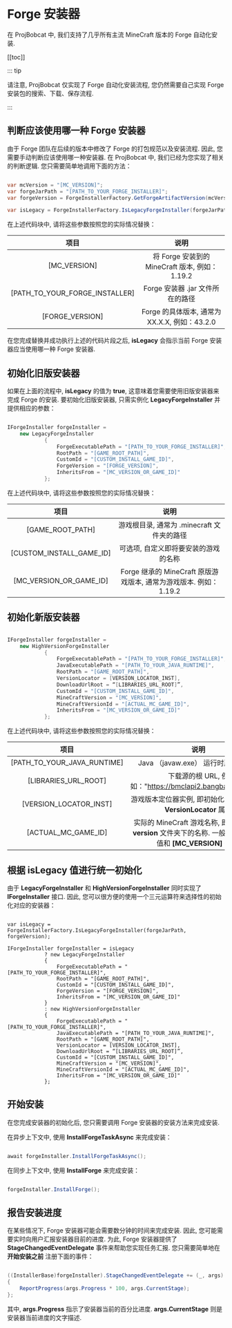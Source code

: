 # Forge 安装器

在 ProjBobcat 中, 我们支持了几乎所有主流 MineCraft 版本的 Forge 自动化安装. 

[[toc]]

::: tip

请注意, ProjBobcat 仅实现了 Forge 自动化安装流程, 您仍然需要自己实现 Forge 安装包的搜索、下载、保存流程. 

:::

## 判断应该使用哪一种 Forge 安装器

由于 Forge 团队在后续的版本中修改了 Forge 的打包规范以及安装流程. 因此, 您需要手动判断应该使用哪一种安装器. 
在 ProjBobcat 中, 我们已经为您实现了相关的判断逻辑. 您只需要简单地调用下面的方法：

```c#

var mcVersion = "[MC_VERSION]";
var forgeJarPath = "[PATH_TO_YOUR_FORGE_INSTALLER]";
var forgeVersion = ForgeInstallerFactory.GetForgeArtifactVersion(mcVersion, "[FORGE_VERSION]");

var isLegacy = ForgeInstallerFactory.IsLegacyForgeInstaller(forgeJarPath, forgeVersion);  // [!code focus]

```

在上述代码块中, 请将这些参数按照您的实际情况替换：

|               项目                |                     说明                     |
|:-------------------------------:|:------------------------------------------:|
|          [MC_VERSION]           |    将 Forge 安装到的 MineCraft 版本, 例如：1.19.2     |
| [PATH_TO_YOUR_FORGE_INSTALLER]  |           Forge 安装器 .jar 文件所在的路径           |
|         [FORGE_VERSION]         |      Forge 的具体版本, 通常为 XX.X.X, 例如：43.2.0      |

在您完成替换并成功执行上述的代码片段之后, **isLegacy** 会指示当前 Forge 安装器应当使用哪一种 Forge 安装器. 

## 初始化旧版安装器

如果在上面的流程中, **isLegacy** 的值为 **true**, 这意味着您需要使用旧版安装器来完成 Forge 的安装. 
要初始化旧版安装器, 只需实例化 **LegacyForgeInstaller** 并提供相应的参数：

```c#

IForgeInstaller forgeInstaller =
    new LegacyForgeInstaller
            {
                ForgeExecutablePath = "[PATH_TO_YOUR_FORGE_INSTALLER]",
                RootPath = "[GAME_ROOT_PATH]",
                CustomId = "[CUSTOM_INSTALL_GAME_ID]",
                ForgeVersion = "[FORGE_VERSION]",
                InheritsFrom = "[MC_VERSION_OR_GAME_ID]"
            };

```

在上述代码块中, 请将这些参数按照您的实际情况替换：

|                 项目                 |                      说明                      |
|:----------------------------------:|:--------------------------------------------:|
|          [GAME_ROOT_PATH]          |         游戏根目录, 通常为 .minecraft 文件夹的路径          |
|      [CUSTOM_INSTALL_GAME_ID]      |              可选项, 自定义即将要安装的游戏的名称              |
|      [MC_VERSION_OR_GAME_ID]       | Forge 继承的 MineCraft 原版游戏版本, 通常为游戏版本. 例如：1.19.2 |

## 初始化新版安装器

```c#

IForgeInstaller forgeInstaller =
    new HighVersionForgeInstaller
            {
                ForgeExecutablePath = "[PATH_TO_YOUR_FORGE_INSTALLER]",
                JavaExecutablePath = "[PATH_TO_YOUR_JAVA_RUNTIME]",
                RootPath = "[GAME_ROOT_PATH]",
                VersionLocator = [VERSION_LOCATOR_INST],
                DownloadUrlRoot = “[LIBRARIES_URL_ROOT]”,
                CustomId = "[CUSTOM_INSTALL_GAME_ID]",
                MineCraftVersion = "[MC_VERSION]",
                MineCraftVersionId = "[ACTUAL_MC_GAME_ID]",
                InheritsFrom = "[MC_VERSION_OR_GAME_ID]"
            };

```

在上述代码块中, 请将这些参数按照您的实际情况替换：

|                 项目                  |                                      说明                                       |
|:-----------------------------------:|:-----------------------------------------------------------------------------:|
|     [PATH_TO_YOUR_JAVA_RUNTIME]     |                           Java （javaw.exe） 运行时所在的路径                           |
|        [LIBRARIES_URL_ROOT]         |                下载源的根 URL, 例如："https://bmclapi2.bangbang93.com/"                |
|       [VERSION_LOCATOR_INST]        |                  游戏版本定位器实例, 即初始化游戏核心时的 **VersionLocator** 属性                   |
|         [ACTUAL_MC_GAME_ID]         | 实际的 MineCraft 游戏名称, 即原版游戏在 **version** 文件夹下的名称. 一般情况下, 这个值和 **[MC_VERSION]** 一致.  |

## 根据 **isLegacy** 值进行统一初始化

由于 **LegacyForgeInstaller** 和 **HighVersionForgeInstaller** 同时实现了 **IForgeInstaller** 接口. 
因此, 您可以很方便的使用一个三元运算符来选择性的初始化对应的安装器：

```c#{4-100}

var isLegacy = ForgeInstallerFactory.IsLegacyForgeInstaller(forgeJarPath, forgeVersion);

IForgeInstaller forgeInstaller = isLegacy
            ? new LegacyForgeInstaller
            {
                ForgeExecutablePath = "[PATH_TO_YOUR_FORGE_INSTALLER]",
                RootPath = "[GAME_ROOT_PATH]",
                CustomId = "[CUSTOM_INSTALL_GAME_ID]",
                ForgeVersion = "[FORGE_VERSION]",
                InheritsFrom = "[MC_VERSION_OR_GAME_ID]"
            }
            : new HighVersionForgeInstaller
            {
                ForgeExecutablePath = "[PATH_TO_YOUR_FORGE_INSTALLER]",
                JavaExecutablePath = "[PATH_TO_YOUR_JAVA_RUNTIME]",
                RootPath = "[GAME_ROOT_PATH]",
                VersionLocator = [VERSION_LOCATOR_INST],
                DownloadUrlRoot = “[LIBRARIES_URL_ROOT]”,
                CustomId = "[CUSTOM_INSTALL_GAME_ID]",
                MineCraftVersion = "[MC_VERSION]",
                MineCraftVersionId = "[ACTUAL_MC_GAME_ID]",
                InheritsFrom = "[MC_VERSION_OR_GAME_ID]"
            };

```

## 开始安装

在您完成安装器的初始化后, 您只需要调用 Forge 安装器的安装方法来完成安装. 

在异步上下文中, 使用 **InstallForgeTaskAsync** 来完成安装：

```c#

await forgeInstaller.InstallForgeTaskAsync();

```

在同步上下文中, 使用 **InstallForge** 来完成安装：

```c#

forgeInstaller.InstallForge();

```

## 报告安装进度

在某些情况下, Forge 安装器可能会需要数分钟的时间来完成安装. 
因此, 您可能需要实时向用户汇报安装器目前的进度. 
为此, Forge 安装器提供了 **StageChangedEventDelegate** 事件来帮助您实现任务汇报. 
您只需要简单地在 **开始安装之前** 注册下面的事件：

```c#

((InstallerBase)forgeInstaller).StageChangedEventDelegate += (_, args) =>
{
    ReportProgress(args.Progress * 100, args.CurrentStage);
};

```

其中,  **args.Progress** 指示了安装器当前的百分比进度. **args.CurrentStage** 则是安装器当前进度的文字描述. 
